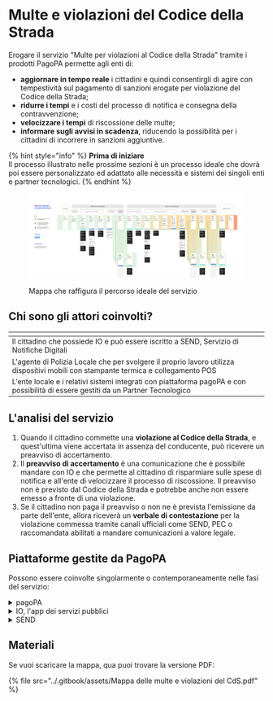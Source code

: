 # Multe e violazioni del Codice della Strada

Erogare il servizio "Multe per violazioni al Codice della Strada" tramite i prodotti PagoPA permette agli enti di:

* **aggiornare in tempo reale** i cittadini e quindi consentirgli di agire con tempestività sul pagamento di sanzioni erogate per violazione del Codice della Strada;
* **ridurre i tempi** e i costi del processo di notifica e consegna della contravvenzione;
* **velocizzare i tempi** di riscossione delle multe;
* **informare sugli avvisi in scadenza**, riducendo la possibilità per i cittadini di incorrere in sanzioni aggiuntive.

{% hint style="info" %}
**Prima di iniziare**\
Il processo illustrato nelle prossime sezioni è un processo ideale che dovrà poi essere personalizzato ed adattato alle necessità e sistemi dei singoli enti e partner tecnologici.
{% endhint %}

<div data-full-width="true">

<figure><img src="../.gitbook/assets/⭐️ Multe - Journey (1).png" alt="Mappa che raffigura il percorso ideale del servizio multe"><figcaption><p>Mappa che raffigura il percorso ideale del servizio</p></figcaption></figure>

</div>

## Chi sono gli attori coinvolti?

<table data-view="cards"><thead><tr><th></th><th></th><th></th></tr></thead><tbody><tr><td>Il cittadino che possiede IO e può essere iscritto a SEND, Servizio di Notifiche Digitali</td><td></td><td></td></tr><tr><td>L'agente di Polizia Locale che per svolgere il proprio lavoro utilizza dispositivi mobili con stampante termica e collegamento POS</td><td></td><td></td></tr><tr><td>L'ente locale e i relativi sistemi integrati con piattaforma pagoPA e con possibilità di essere gestiti da un Partner Tecnologico</td><td></td><td></td></tr></tbody></table>

## L'analisi del servizio&#x20;

1. Quando il cittadino commette una **violazione al Codice della Strada**, e quest'ultima viene accertata in assenza del conducente, può ricevere un preavviso di accertamento.&#x20;
2. Il **preavviso di accertamento** è una comunicazione che è possibile mandare con IO e che permette al cittadino di risparmiare sulle spese di notifica e all'ente di velocizzare il processo di riscossione. Il preavviso non è previsto dal Codice della Strada e potrebbe anche non essere emesso a fronte di una violazione.
3. Se il cittadino non paga il preavviso o non ne è prevista l'emissione da parte dell'ente, allora riceverà un **verbale di contestazione** per la violazione commessa tramite canali ufficiali come SEND, PEC o raccomandata abilitati a mandare comunicazioni a valore legale.&#x20;

## Piattaforme gestite da PagoPA

Possono essere coinvolte singolarmente o contemporaneamente nelle fasi del servizio:&#x20;

<details>

<summary>pagoPA</summary>

Su IO, i cittadini possono ricevere e pagare gli avvisi di pagamento pagoPA grazie all'integrazione con l'omonima piattaforma, così come salvare uno o più metodi di pagamento.

[**Vai al sito ->** ](https://www.pagopa.gov.it/)

</details>

<details>

<summary>IO, l'app dei servizi pubblici</summary>

Un unico punto di accesso per interagire in modo semplice e sicuro con i servizi pubblici locali e nazionali, direttamente dal tuo smartphone.

[**Vai al sito ->**](https://io.italia.it/)

</details>

<details>

<summary>SEND</summary>

Su IO, i cittadini possono ricevere tramite SEND (SErvizio Notifiche Digitali) un avviso di cortesia, leggere i documenti notificati e, ove richiesto, procedere al pagamento direttamente in app.&#x20;

[**Vai al sito ->**](https://notifichedigitali.pagopa.it/)

</details>

## Materiali&#x20;

Se vuoi scaricare la mappa, qua puoi trovare la versione PDF:&#x20;

{% file src="../.gitbook/assets/Mappa delle multe e violazioni del CdS.pdf" %}
